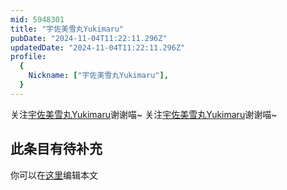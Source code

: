```yaml
---
mid: 5948301
title: "宇佐美雪丸Yukimaru"
pubDate: "2024-11-04T11:22:11.296Z"
updatedDate: "2024-11-04T11:22:11.296Z"
profile:
  {
    Nickname: ["宇佐美雪丸Yukimaru"],
  }
---
```


关注[宇佐美雪丸Yukimaru](https://space.bilibili.com/5948301)谢谢喵~ 关注[宇佐美雪丸Yukimaru](https://space.bilibili.com/5948301)谢谢喵~

## 此条目有待补充
你可以在[这里](https://github.com/Yuhanawa/VTuber.ICU/edit/master/src/content/v/宇佐美雪丸Yukimaru/index.md)编辑本文
